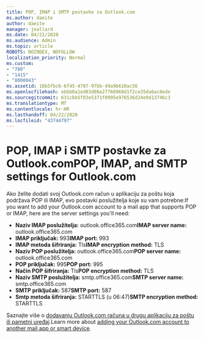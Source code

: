 ```yaml
---
title: POP, IMAP i SMTP postavke za Outlook.com
ms.author: daeite
author: daeite
manager: joallard
ms.date: 04/21/2020
ms.audience: Admin
ms.topic: article
ROBOTS: NOINDEX, NOFOLLOW
localization_priority: Normal
ms.custom:
- "780"
- "1415"
- "8000043"
ms.assetid: 16b5fbc6-6f45-4707-97bb-49a9b610ac56
ms.openlocfilehash: ebbb0a1ed03d86e27766968d1f2ce35da6ac8ede
ms.sourcegitcommit: 631cbb5f03e5371f0995e976536d24e9d13746c3
ms.translationtype: MT
ms.contentlocale: hr-HR
ms.lasthandoff: 04/22/2020
ms.locfileid: "43744797"
---
```

# <a name="pop-imap-and-smtp-settings-for-outlookcom"></a><span data-ttu-id="cd509-102">POP, IMAP i SMTP postavke za Outlook.com</span><span class="sxs-lookup"><span data-stu-id="cd509-102">POP, IMAP, and SMTP settings for Outlook.com</span></span>

<span data-ttu-id="cd509-103">Ako želite dodati svoj Outlook.com račun u aplikaciju za poštu koja podržava POP ili IMAP, evo postavki poslužitelja koje su vam potrebne:</span><span class="sxs-lookup"><span data-stu-id="cd509-103">If you want to add your Outlook.com account to a mail app that supports POP or IMAP, here are the server settings you'll need:</span></span>
  
- <span data-ttu-id="cd509-104">**Naziv IMAP poslužitelja:** outlook.office365.com</span><span class="sxs-lookup"><span data-stu-id="cd509-104">**IMAP server name:** outlook.office365.com</span></span>
- <span data-ttu-id="cd509-105">**IMAP priključak:** 993</span><span class="sxs-lookup"><span data-stu-id="cd509-105">**IMAP port:** 993</span></span>
- <span data-ttu-id="cd509-106">**IMAP metoda šifriranja:** Tls</span><span class="sxs-lookup"><span data-stu-id="cd509-106">**IMAP encryption method:** TLS</span></span>
- <span data-ttu-id="cd509-107">**Naziv POP poslužitelja:** outlook.office365.com</span><span class="sxs-lookup"><span data-stu-id="cd509-107">**POP server name:** outlook.office365.com</span></span>  
- <span data-ttu-id="cd509-108">**POP priključak:** 995</span><span class="sxs-lookup"><span data-stu-id="cd509-108">**POP port:** 995</span></span>  
- <span data-ttu-id="cd509-109">**Način POP šifriranja:** Tls</span><span class="sxs-lookup"><span data-stu-id="cd509-109">**POP encryption method:** TLS</span></span>  
- <span data-ttu-id="cd509-110">**Naziv SMTP poslužitelja:** smtp.office365.com</span><span class="sxs-lookup"><span data-stu-id="cd509-110">**SMTP server name:** smtp.office365.com</span></span>
- <span data-ttu-id="cd509-111">**SMTP priključak:** 587</span><span class="sxs-lookup"><span data-stu-id="cd509-111">**SMTP port:** 587</span></span>
- <span data-ttu-id="cd509-112">**Smtp metoda šifriranja:** STARTTLS (u 06:47)</span><span class="sxs-lookup"><span data-stu-id="cd509-112">**SMTP encryption method:** STARTTLS</span></span>

<span data-ttu-id="cd509-113">Saznajte više o [dodavanju Outlook.com računa u drugu aplikaciju za poštu ili pametni uređaj](https://support.office.com/article/73f3b178-0009-41ae-aab1-87b80fa94970?wt.mc_id=Office_Outlook_com_Alchemy).</span><span class="sxs-lookup"><span data-stu-id="cd509-113">Learn more about [adding your Outlook.com account to another mail app or smart device](https://support.office.com/article/73f3b178-0009-41ae-aab1-87b80fa94970?wt.mc_id=Office_Outlook_com_Alchemy).</span></span>